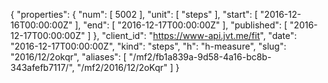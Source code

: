 {
  "properties": {
    "num": [
      5002
    ],
    "unit": [
      "steps"
    ],
    "start": [
      "2016-12-16T00:00:00Z"
    ],
    "end": [
      "2016-12-17T00:00:00Z"
    ],
    "published": [
      "2016-12-17T00:00:00Z"
    ]
  },
  "client_id": "https://www-api.jvt.me/fit",
  "date": "2016-12-17T00:00:00Z",
  "kind": "steps",
  "h": "h-measure",
  "slug": "2016/12/2okqr",
  "aliases": [
    "/mf2/fb1a839a-9d58-4a16-bc8b-343afefb7117/",
    "/mf2/2016/12/2oKqr"
  ]
}
